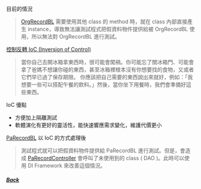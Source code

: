 目前的情況
> [OrgRecordBL](./BL/OrgRecordBL.cs) 需要使用其他 class 的 method 時，就在 class 內部直接產生 instance，導致無法讓測試程式把假資料物件提供給被 OrgRecordBL 使用，所以無法對 OrgRecordBL 進行測試。 

[控制反轉 IoC (Inversion of Control)](https://www.huanlintalk.com/2011/10/dependency-injection-1.html)
> 當你自己去開冰箱拿東西時，很可能會闖禍。你可能忘了關冰箱門、可能會拿了爸媽不想讓你碰的東西，甚至冰箱裡根本沒有你想要找的食物，又或者它們早已過了保存期限。
  你應該把自己需要的東西說出來就好，例如：「我想要一些可以搭配午餐的飲料。」然後，當你坐下用餐時，我們會準備好這些東西。

IoC 優點
- 方便加上隔離測試 
- 軟體演化有更好的靈活性，能快速響應需求變化，維護代價更小
 

[PaRecordBL](./BL/PaRecordBL.cs) 以 IoC 的方式處理後
> 測試程式就可以把假資料物件提供給 PaRecordBL 進行測試。但是，會造成 [PaRecordController](./Controllers/PaRecordController.cs) 會呼叫了未使用到的 class ( DAO )。此時可以使用 DI Framework 來改善這個情況。

##### [Back](../readme.md)